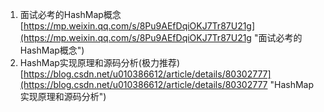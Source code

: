 1.  面试必考的HashMap概念<br>[https://mp.weixin.qq.com/s/8Pu9AEfDqiOKJ7Tr87U21g](https://mp.weixin.qq.com/s/8Pu9AEfDqiOKJ7Tr87U21g "面试必考的HashMap概念")
2. HashMap实现原理和源码分析(极力推荐)<br>[https://blog.csdn.net/u010386612/article/details/80302777](https://blog.csdn.net/u010386612/article/details/80302777 "HashMap实现原理和源码分析")